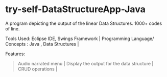 # try-self-DataStructureApp-Java
A program depicting the output of the linear Data Structures.
1000+ codes of line.

Tools Used: Eclipse IDE, Swings Framework |
Programming Language/ Concepts : Java , Data Structures |


Features:

>Audio narrated menu |
>Display the output for the data structure |
>CRUD operations |
